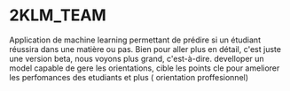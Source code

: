 # 2KLM_TEAM
Application de machine learning permettant de prédire si un étudiant réussira dans une matière ou pas.
Bien pour aller plus en détail, c'est juste une version beta, nous voyons plus grand, c'est-à-dire.
develloper un model capable de gere les orientations, cible les points cle pour ameliorer les perfomances des etudiants et plus ( orientation proffesionnel)
